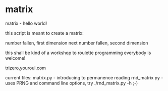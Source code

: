 matrix
======

matrix - hello world!


this script is meant to create a matrix: 

number fallen, first dimension
next number fallen, second dimension

this shall be kind of a workshop to roulette programming
everybody is welcome!

trizero,youroul.com

current files:
matrix.py - introducing to permanence reading
rnd_matrix.py - uses PRNG and command line options, try ./rnd_matrix.py -h ;-)
